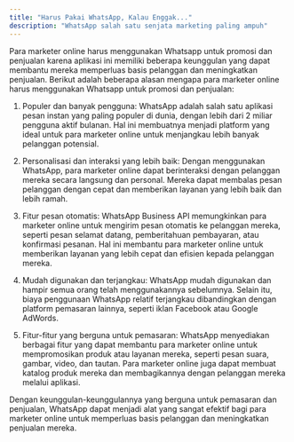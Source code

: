 ```yaml
---
title: "Harus Pakai WhatsApp, Kalau Enggak..."
description: "WhatsApp salah satu senjata marketing paling ampuh"
---
```


Para marketer online harus menggunakan Whatsapp untuk promosi dan penjualan karena aplikasi ini memiliki beberapa keunggulan yang dapat membantu mereka memperluas basis pelanggan dan meningkatkan penjualan. Berikut adalah beberapa alasan mengapa para marketer online harus menggunakan Whatsapp untuk promosi dan penjualan:

1. Populer dan banyak pengguna: WhatsApp adalah salah satu aplikasi pesan instan yang paling populer di dunia, dengan lebih dari 2 miliar pengguna aktif bulanan. Hal ini membuatnya menjadi platform yang ideal untuk para marketer online untuk menjangkau lebih banyak pelanggan potensial.

2. Personalisasi dan interaksi yang lebih baik: Dengan menggunakan WhatsApp, para marketer online dapat berinteraksi dengan pelanggan mereka secara langsung dan personal. Mereka dapat membalas pesan pelanggan dengan cepat dan memberikan layanan yang lebih baik dan lebih ramah.

3. Fitur pesan otomatis: WhatsApp Business API memungkinkan para marketer online untuk mengirim pesan otomatis ke pelanggan mereka, seperti pesan selamat datang, pemberitahuan pembayaran, atau konfirmasi pesanan. Hal ini membantu para marketer online untuk memberikan layanan yang lebih cepat dan efisien kepada pelanggan mereka.

4. Mudah digunakan dan terjangkau: WhatsApp mudah digunakan dan hampir semua orang telah menggunakannya sebelumnya. Selain itu, biaya penggunaan WhatsApp relatif terjangkau dibandingkan dengan platform pemasaran lainnya, seperti iklan Facebook atau Google AdWords.

5. Fitur-fitur yang berguna untuk pemasaran: WhatsApp menyediakan berbagai fitur yang dapat membantu para marketer online untuk mempromosikan produk atau layanan mereka, seperti pesan suara, gambar, video, dan tautan. Para marketer online juga dapat membuat katalog produk mereka dan membagikannya dengan pelanggan mereka melalui aplikasi.

Dengan keunggulan-keunggulannya yang berguna untuk pemasaran dan penjualan, WhatsApp dapat menjadi alat yang sangat efektif bagi para marketer online untuk memperluas basis pelanggan dan meningkatkan penjualan mereka.